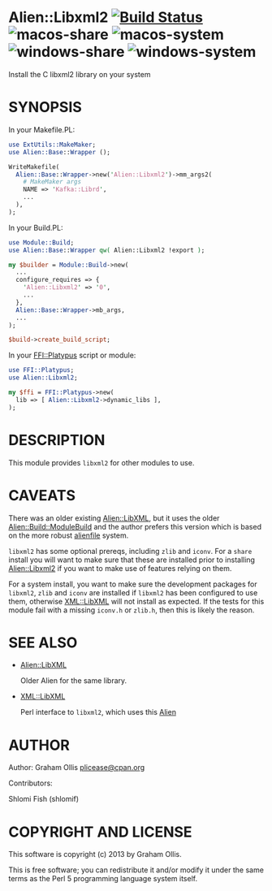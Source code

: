# Alien::Libxml2 [![Build Status](https://secure.travis-ci.org/Perl5-Alien/Alien-Libxml2.png)](http://travis-ci.org/Perl5-Alien/Alien-Libxml2) ![macos-share](https://github.com/Perl5-Alien/Alien-Libxml2/workflows/macos-share/badge.svg) ![macos-system](https://github.com/Perl5-Alien/Alien-Libxml2/workflows/macos-system/badge.svg) ![windows-share](https://github.com/Perl5-Alien/Alien-Libxml2/workflows/windows-share/badge.svg) ![windows-system](https://github.com/Perl5-Alien/Alien-Libxml2/workflows/windows-system/badge.svg)

Install the C libxml2 library on your system

# SYNOPSIS

In your Makefile.PL:

```perl
use ExtUtils::MakeMaker;
use Alien::Base::Wrapper ();

WriteMakefile(
  Alien::Base::Wrapper->new('Alien::Libxml2')->mm_args2(
    # MakeMaker args
    NAME => 'Kafka::Librd',
    ...
  ),
);
```

In your Build.PL:

```perl
use Module::Build;
use Alien::Base::Wrapper qw( Alien::Libxml2 !export );

my $builder = Module::Build->new(
  ...
  configure_requires => {
    'Alien::Libxml2' => '0',
    ...
  },
  Alien::Base::Wrapper->mb_args,
  ...
);

$build->create_build_script;
```

In your [FFI::Platypus](https://metacpan.org/pod/FFI::Platypus) script or module:

```perl
use FFI::Platypus;
use Alien::Libxml2;

my $ffi = FFI::Platypus->new(
  lib => [ Alien::Libxml2->dynamic_libs ],
);
```

# DESCRIPTION

This module provides `libxml2` for other modules to use.

# CAVEATS

There was an older existing [Alien::LibXML](https://metacpan.org/pod/Alien::LibXML), but it uses the older
[Alien::Build::ModuleBuild](https://metacpan.org/pod/Alien::Build::ModuleBuild) and the author prefers this version which
is based on the more robust [alienfile](https://metacpan.org/pod/alienfile) system.

`libxml2` has some optional prereqs, including `zlib` and `iconv`.
For a `share` install you will want to make sure that these are installed
prior to installing [Alien::Libxml2](https://metacpan.org/pod/Alien::Libxml2) if you want to make use of features
relying on them.

For a system install, you want to make sure the development packages for
`libxml2`, `zlib` and `iconv` are installed if `libxml2` has been
configured to use them, otherwise [XML::LibXML](https://metacpan.org/pod/XML::LibXML) will not install as
expected.  If the tests for this module fail with a missing `iconv.h`
or `zlib.h`, then this is likely the reason.

# SEE ALSO

- [Alien::LibXML](https://metacpan.org/pod/Alien::LibXML)

    Older Alien for the same library.

- [XML::LibXML](https://metacpan.org/pod/XML::LibXML)

    Perl interface to `libxml2`, which uses this [Alien](https://metacpan.org/pod/Alien)

# AUTHOR

Author: Graham Ollis <plicease@cpan.org>

Contributors:

Shlomi Fish (shlomif)

# COPYRIGHT AND LICENSE

This software is copyright (c) 2013 by Graham Ollis.

This is free software; you can redistribute it and/or modify it under
the same terms as the Perl 5 programming language system itself.
